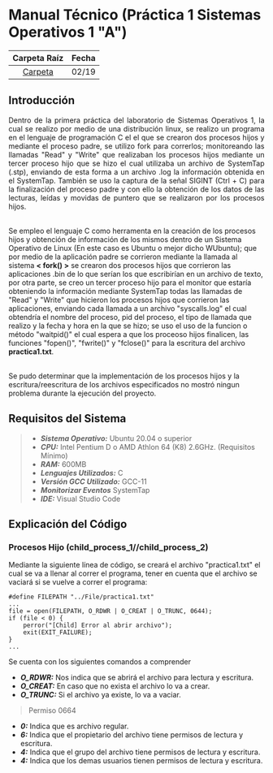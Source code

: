# Manual Técnico (Práctica 1 Sistemas Operativos 1 "A")

| Carpeta Raíz | Fecha |
| :---: | :---: | 
|[Carpeta](../../Practicas/Practica1/)|02/19|

## Introducción

<p style="text-align: justify;">
Dentro de la primera práctica del laboratorio de Sistemas Operativos 1, la cual se realizo por medio de una distribución linux, se realizo un programa en el lenguaje de programación C el el que se crearon dos procesos hijos y mediante el proceso padre, se utilizo fork para correrlos; monitoreando las llamadas "Read" y "Write" que realizaban los procesos hijos mediante un tercer proceso hijo que se hizo el cual utilizaba un archivo de SystemTap (.stp), enviando de esta forma a un archivo .log la información obtenida en el SystemTap. También se uso la captura de la señal SIGINT (Ctrl + C) para la finalización del proceso padre y con ello la obtención de los datos de las lecturas, leídas y movidas de puntero que se realizaron por los procesos hijos.<br/><br/>

Se empleo el lenguaje C como herramenta en la creación de los procesos hijos y obtención de información de los mismos dentro de un Sistema Operativo de Linux (En este caso es Ubuntu o mejor dicho WUbuntu); que por medio de la aplicación padre se corrieron mediante la llamada al sistema <b>< fork() ></b> se crearon dos procesos hijos que corrieron las aplicaciones .bin de lo que serían los que escribirían en un archivo de texto, por otra parte, se creo un tercer proceso hijo para el monitor que estaría obteniendo la información mediante SystemTap todas las llamadas de "Read" y "Write" que hicieron los procesos hijos que corrieron las aplicaciones, enviando cada llamada a un archivo "syscalls.log" el cual obtendría el nombre del proceso, pid del proceso, el tipo de llamada que realizo y la fecha y hora en la que se hizo; se uso el uso de la funcion o método "waitpid()" el cual espera a que los proceoso hijos finalicen, las funciones "fopen()", "fwrite()" y "fclose()" para la escritura del archivo <b>practica1.txt</b>.<br/><br/>

Se pudo determinar que la implementación de los procesos hijos y la escritura/reescritura de los archivos especificados no mostró ningun problema durante la ejecución del proyecto.
</p>

## Requisitos del Sistema

>- **_Sistema Operativo:_** Ubuntu 20.04 o superior
>- **_CPU:_** Intel Pentium D o AMD Athlon 64 (K8) 2.6GHz. (Requisitos Mínimo)
>- **_RAM:_** 600MB
>- **_Lenguajes Utilizados:_** C
>- **_Versión GCC Utilizado:_** GCC-11
>- **_Monitorizar Eventos_** SystemTap
>- **_IDE:_** Visual Studio Code

## Explicación del Código

### Procesos Hijo (child_process_1//child_process_2)

Mediante la siguiente línea de código, se creará el archivo "practica1.txt" el cual se va a llenar al correr el programa, tener en cuenta que el archivo se vaciará si se vuelve a correr el programa:

```
#define FILEPATH "../File/practica1.txt"
...
file = open(FILEPATH, O_RDWR | O_CREAT | O_TRUNC, 0644);
if (file < 0) {
    perror("[Child] Error al abrir archivo");
    exit(EXIT_FAILURE);
}
...
```

Se cuenta con los siguientes comandos a comprender
* **_O_RDWR:_** Nos indica que se abrirá el archivo para lectura y escritura.
* **_O_CREAT:_** En caso que no exista el archivo lo va a crear.
* **_O_TRUNC:_** Si el archivo ya existe, lo va a vaciar.
> Permiso 0664
* **_0:_** Indica que es archivo regular.
* **_6:_** Indica que el propietario del archivo tiene permisos de lectura y escritura.
* **_4:_** Indica que el grupo del archivo tiene permisos de lectura y escritura.
* **_4:_** Indica que los demas usuarios tienen permisos de lectura y escritura.

